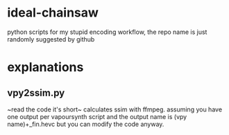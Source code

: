# ideal-chainsaw
python scripts for my stupid encoding workflow, the repo name is just randomly suggested by github

# explanations
## vpy2ssim.py
~read the code it's short~
calculates ssim with ffmpeg. assuming you have one output per vapoursynth script and the output name is (vpy name)+_fin.hevc but you can modify the code anyway.
